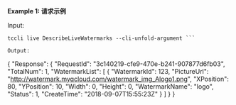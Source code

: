 **Example 1: 请求示例**



Input: 

```
tccli live DescribeLiveWatermarks --cli-unfold-argument ```

Output: 
```
{
    "Response": {
        "RequestId": "3c140219-cfe9-470e-b241-907877d6fb03",
        "TotalNum": 1,
        "WatermarkList": [
            {
                "WatermarkId": 123,
                "PictureUrl": "http://watermark.myqcloud.com/watermark_img_Alogo1.png",
                "XPosition": 80,
                "YPosition": 10,
                "Width": 0,
                "Height": 0,
                "WatermarkName": "logo",
                "Status": 1,
                "CreateTime": "2018-09-07T15:55:23Z"
            }
        ]
    }
}
```

